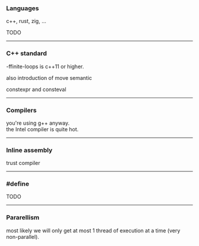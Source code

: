 
### Languages

c++, rust, zig, ...

TODO

---

### C++ standard

-ffinite-loops is c++11 or higher.

also introduction of move semantic

constexpr and consteval

---

### Compilers

you're using g++ anyway.  
the Intel compiler is quite hot.

---

### Inline assembly

trust compiler

---

### #define

TODO

---

### Pararellism 

most likely we will only get at most 1 thread of execution at a time (very non-parallel).